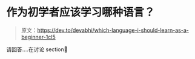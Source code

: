 # 作为初学者应该学习哪种语言？

> 原文：<https://dev.to/devabhi/which-language-i-should-learn-as-a-beginner-1cl5>

请回答....在讨论 section🧓